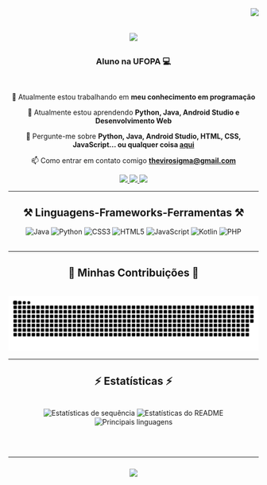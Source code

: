 <img align="right" src="https://visitor-badge.laobi.icu/badge?page_id=FelipeMzero.FelipeMzero" />

<h1 align="center">
    <img src="https://readme-typing-svg.herokuapp.com/?font=Righteous&size=35&center=true&vCenter=true&width=500&height=70&duration=4000&lines=Olá!+Sou+o+Felipe+Monteiro+👺🖖;" />
</h1>

<h3 align="center">Aluno na UFOPA 💻</h3>

<br/>

<div align="center">
 
 🔭 Atualmente estou trabalhando em **meu conhecimento em programação**
 
 🌱 Atualmente estou aprendendo **Python, Java, Android Studio e Desenvolvimento Web**

 💬 Pergunte-me sobre **Python, Java, Android Studio, HTML, CSS, JavaScript... ou qualquer coisa [aqui](https://github.com/FelipeMzero/FelipeMzero/issues)**

 📫 Como entrar em contato comigo **thevirosigma@gmail.com**
 
 </div>
 
<div align="center"> 
  <a href="https://www.linkedin.com/in/felipemzero/">
    <img src="https://img.shields.io/badge/LinkedIn-0077B5?style=for-the-badge&logo=linkedin&logoColor=white" />
  </a>
  <a href="mailto:thevirosigma@gmail.com">
    <img src="https://img.shields.io/badge/Gmail-D14836?style=for-the-badge&logo=gmail&logoColor=white" />
  </a>
  <a href="https://github.com/FelipeMzero">
     <img src="https://img.shields.io/badge/GitHub-100000?style=for-the-badge&logo=github&logoColor=white" /> <!-- Você também pode usar outras opções de ícone, como todoist, sqlite, safari, google-chrome -->
  </a>
</div>

 <hr/>
 
<h2 align="center">⚒️ Linguagens-Frameworks-Ferramentas ⚒️</h2>
<div align="center">
    <img src="https://img.icons8.com/color/48/000000/java-coffee-cup-logo--v1.png" width="50" alt="Java">
    <img src="https://img.icons8.com/color/48/000000/python.png" width="50" alt="Python">
    <img src="https://img.icons8.com/color/48/000000/css3.png" width="50" alt="CSS3">
    <img src="https://img.icons8.com/color/48/000000/html-5.png" width="50" alt="HTML5">
    <img src="https://img.icons8.com/color/48/000000/javascript.png" width="50" alt="JavaScript">
    <img src="https://img.icons8.com/color/48/000000/kotlin.png" width="50" alt="Kotlin">
    <img src="https://img.icons8.com/color/48/000000/php.png" width="50" alt="PHP">
</div>


<br/>
<hr/>
<div align="center">
  <h2>🐍 Minhas Contribuições 🐍</h2>
  <br>
  <img alt="snake eating my contributions" src="https://github.com/FelipeMzero/FelipeMzero/blob/output/github-contribution-grid-snake.svg" />
</div>


<hr/>

<h2 align="center">⚡ Estatísticas ⚡</h2>
<br>
<div align=center>
  <img width=390 src="https://streak-stats.demolab.com/?user=FelipeMzero&count_private=true&theme=react&border_radius=10" alt="Estatísticas de sequência" />
  <img width=390 src="https://github-readme-stats.vercel.app/api?username=FelipeMzero&count_private=true&show_icons=true&theme=react&rank_icon=github&border_radius=10" alt="Estatísticas do README" />
  <br/>
  <img width=325 align="center" src="https://github-readme-stats.vercel.app/api/top-langs/?username=FelipeMzero&hide=HTML&langs_count=8&layout=compact&theme=react&border_radius=10&size_weight=0.5&count_weight=0.5&exclude_repo=github-readme-stats" alt="Principais linguagens" />
</div>

<br/><br/>
<hr/>

<h3 align="center">
    <img src="https://readme-typing-svg.herokuapp.com/?font=Righteous&size=25&center=true&vCenter=true&width=500&height=70&duration=4000&lines=Obrigado+pela+visita!+✌️;Envie-me+uma+mensagem+no+LinkedIn!;Estou+sempre+disposto+a+colaborar+:)">
</h3>

<br/>
